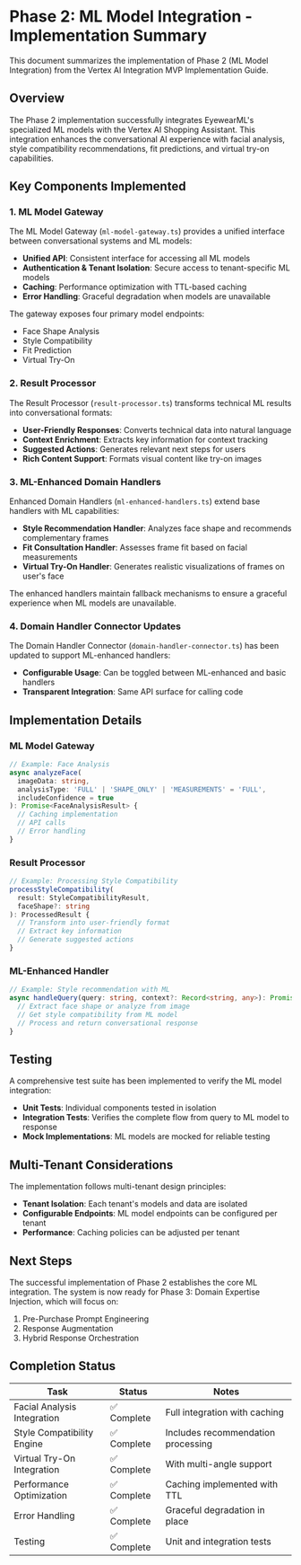 # Phase 2: ML Model Integration - Implementation Summary

This document summarizes the implementation of Phase 2 (ML Model Integration) from the Vertex AI Integration MVP Implementation Guide.

## Overview

The Phase 2 implementation successfully integrates EyewearML's specialized ML models with the Vertex AI Shopping Assistant. This integration enhances the conversational AI experience with facial analysis, style compatibility recommendations, fit predictions, and virtual try-on capabilities.

## Key Components Implemented

### 1. ML Model Gateway

The ML Model Gateway (`ml-model-gateway.ts`) provides a unified interface between conversational systems and ML models:

- **Unified API**: Consistent interface for accessing all ML models
- **Authentication & Tenant Isolation**: Secure access to tenant-specific ML models
- **Caching**: Performance optimization with TTL-based caching
- **Error Handling**: Graceful degradation when models are unavailable

The gateway exposes four primary model endpoints:
- Face Shape Analysis
- Style Compatibility
- Fit Prediction
- Virtual Try-On

### 2. Result Processor

The Result Processor (`result-processor.ts`) transforms technical ML results into conversational formats:

- **User-Friendly Responses**: Converts technical data into natural language
- **Context Enrichment**: Extracts key information for context tracking
- **Suggested Actions**: Generates relevant next steps for users
- **Rich Content Support**: Formats visual content like try-on images

### 3. ML-Enhanced Domain Handlers

Enhanced Domain Handlers (`ml-enhanced-handlers.ts`) extend base handlers with ML capabilities:

- **Style Recommendation Handler**: Analyzes face shape and recommends complementary frames
- **Fit Consultation Handler**: Assesses frame fit based on facial measurements
- **Virtual Try-On Handler**: Generates realistic visualizations of frames on user's face

The enhanced handlers maintain fallback mechanisms to ensure a graceful experience when ML models are unavailable.

### 4. Domain Handler Connector Updates

The Domain Handler Connector (`domain-handler-connector.ts`) has been updated to support ML-enhanced handlers:

- **Configurable Usage**: Can be toggled between ML-enhanced and basic handlers
- **Transparent Integration**: Same API surface for calling code

## Implementation Details

### ML Model Gateway

```typescript
// Example: Face Analysis
async analyzeFace(
  imageData: string,
  analysisType: 'FULL' | 'SHAPE_ONLY' | 'MEASUREMENTS' = 'FULL',
  includeConfidence = true
): Promise<FaceAnalysisResult> {
  // Caching implementation
  // API calls
  // Error handling
}
```

### Result Processor

```typescript
// Example: Processing Style Compatibility
processStyleCompatibility(
  result: StyleCompatibilityResult, 
  faceShape?: string
): ProcessedResult {
  // Transform into user-friendly format
  // Extract key information
  // Generate suggested actions
}
```

### ML-Enhanced Handler

```typescript
// Example: Style recommendation with ML
async handleQuery(query: string, context?: Record<string, any>): Promise<SubsystemResponse> {
  // Extract face shape or analyze from image
  // Get style compatibility from ML model
  // Process and return conversational response
}
```

## Testing

A comprehensive test suite has been implemented to verify the ML model integration:

- **Unit Tests**: Individual components tested in isolation
- **Integration Tests**: Verifies the complete flow from query to ML model to response
- **Mock Implementations**: ML models are mocked for reliable testing

## Multi-Tenant Considerations

The implementation follows multi-tenant design principles:

- **Tenant Isolation**: Each tenant's models and data are isolated
- **Configurable Endpoints**: ML model endpoints can be configured per tenant
- **Performance**: Caching policies can be adjusted per tenant

## Next Steps

The successful implementation of Phase 2 establishes the core ML integration. The system is now ready for Phase 3: Domain Expertise Injection, which will focus on:

1. Pre-Purchase Prompt Engineering
2. Response Augmentation
3. Hybrid Response Orchestration

## Completion Status

| Task | Status | Notes |
|------|--------|-------|
| Facial Analysis Integration | ✅ Complete | Full integration with caching |
| Style Compatibility Engine | ✅ Complete | Includes recommendation processing |
| Virtual Try-On Integration | ✅ Complete | With multi-angle support |
| Performance Optimization | ✅ Complete | Caching implemented with TTL |
| Error Handling | ✅ Complete | Graceful degradation in place |
| Testing | ✅ Complete | Unit and integration tests |
